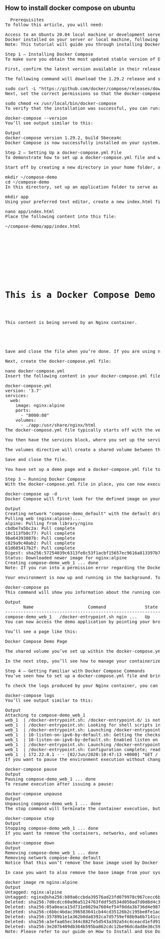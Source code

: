 ## How to install docker compose on ubuntu

<pre>
  Prerequisites
To follow this article, you will need:

Access to an Ubuntu 20.04 local machine or development server as a non-root user with sudo privileges. If you’re using a remote server, it’s advisable to have an active firewall installed. To set these up, please refer to our Initial Server Setup Guide for Ubuntu 20.04.
Docker installed on your server or local machine, following Steps 1 and 2 of How To Install and Use Docker on Ubuntu 20.04.
Note: This tutorial will guide you through installing Docker Compose v1, which uses docker-compose. Starting with Docker Compose v2, Docker has migrated towards using the compose CLI plugin command as documented in our latest Ubuntu 22.04 version of this tutorial, and away from the original docker-compose. While the installation differs, in general the actual usage involves dropping the hyphen from docker-compose calls to become docker compose. For full compatibility details, check the official Docker documentation on command compatibility between the new compose and the old docker-compose.

Step 1 — Installing Docker Compose
To make sure you obtain the most updated stable version of Docker Compose, you’ll download this software from its official Github repository.

First, confirm the latest version available in their releases page. At the time of this writing, the most current stable version is 1.29.2.

The following command will download the 1.29.2 release and save the executable file at /usr/local/bin/docker-compose, which will make this software globally accessible as docker-compose:

sudo curl -L "https://github.com/docker/compose/releases/download/1.29.2/docker-compose-$(uname -s)-$(uname -m)" -o /usr/local/bin/docker-compose
Next, set the correct permissions so that the docker-compose command is executable:

sudo chmod +x /usr/local/bin/docker-compose
To verify that the installation was successful, you can run:

docker-compose --version
You’ll see output similar to this:

Output
docker-compose version 1.29.2, build 5becea4c
Docker Compose is now successfully installed on your system. In the next section, you’ll see how to set up a docker-compose.yml file and get a containerized environment up and running with this tool.

Step 2 — Setting Up a docker-compose.yml File
To demonstrate how to set up a docker-compose.yml file and work with Docker Compose, you’ll create a web server environment using the official Nginx image from Docker Hub, the public Docker registry. This containerized environment will serve a single static HTML file.

Start off by creating a new directory in your home folder, and then moving into it:

mkdir ~/compose-demo
cd ~/compose-demo
In this directory, set up an application folder to serve as the document root for your Nginx environment:

mkdir app
Using your preferred text editor, create a new index.html file within the app folder:

nano app/index.html
Place the following content into this file:

~/compose-demo/app/index.html
<!doctype html>
<html lang="en">
<head>
    <meta charset="utf-8">
    <title>Docker Compose Demo</title>
    <link rel="stylesheet" href="https://cdn.jsdelivr.net/gh/kognise/water.css@latest/dist/dark.min.css">
</head>
<body>

    <h1>This is a Docker Compose Demo Page.</h1>
    <p>This content is being served by an Nginx container.</p>

</body>
</html>
Save and close the file when you’re done. If you are using nano, you can do that by typing CTRL+X, then Y and ENTER to confirm.

Next, create the docker-compose.yml file:

nano docker-compose.yml
Insert the following content in your docker-compose.yml file:

docker-compose.yml
version: '3.7'
services:
  web:
    image: nginx:alpine
    ports:
      - "8000:80"
    volumes:
      - ./app:/usr/share/nginx/html
The docker-compose.yml file typically starts off with the version definition. This will tell Docker Compose which configuration version you’re using.

You then have the services block, where you set up the services that are part of this environment. In your case, you have a single service called web. This service uses the nginx:alpine image and sets up a port redirection with the ports directive. All requests on port 8000 of the host machine (the system from where you’re running Docker Compose) will be redirected to the web container on port 80, where Nginx will be running.

The volumes directive will create a shared volume between the host machine and the container. This will share the local app folder with the container, and the volume will be located at /usr/share/nginx/html inside the container, which will then overwrite the default document root for Nginx.

Save and close the file.

You have set up a demo page and a docker-compose.yml file to create a containerized web server environment that will serve it. In the next step, you’ll bring this environment up with Docker Compose.

Step 3 — Running Docker Compose
With the docker-compose.yml file in place, you can now execute Docker Compose to bring your environment up. The following command will download the necessary Docker images, create a container for the web service, and run the containerized environment in background mode:

docker-compose up -d
Docker Compose will first look for the defined image on your local system, and if it can’t locate the image it will download the image from Docker Hub. You’ll see output like this:

Output
Creating network "compose-demo_default" with the default driver
Pulling web (nginx:alpine)...
alpine: Pulling from library/nginx
cbdbe7a5bc2a: Pull complete
10c113fb0c77: Pull complete
9ba64393807b: Pull complete
c829a9c40ab2: Pull complete
61d685417b2f: Pull complete
Digest: sha256:57254039c6313fe8c53f1acbf15657ec9616a813397b74b063e32443427c5502
Status: Downloaded newer image for nginx:alpine
Creating compose-demo_web_1 ... done
Note: If you run into a permission error regarding the Docker socket, this means you skipped Step 2 of How To Install and Use Docker on Ubuntu 20.04. Going back and completing that step will enable permissions to run docker commands without sudo.

Your environment is now up and running in the background. To verify that the container is active, you can run:

docker-compose ps
This command will show you information about the running containers and their state, as well as any port redirections currently in place:

Output
       Name                     Command               State          Ports        
----------------------------------------------------------------------------------
compose-demo_web_1   /docker-entrypoint.sh ngin ...   Up      0.0.0.0:8000->80/tcp
You can now access the demo application by pointing your browser to either localhost:8000 if you are running this demo on your local machine, or your_server_domain_or_IP:8000 if you are running this demo on a remote server.

You’ll see a page like this:

Docker Compose Demo Page

The shared volume you’ve set up within the docker-compose.yml file keeps your app folder files in sync with the container’s document root. If you make any changes to the index.html file, they will be automatically picked up by the container and thus reflected on your browser when you reload the page.

In the next step, you’ll see how to manage your containerized environment with Docker Compose commands.

Step 4 — Getting Familiar with Docker Compose Commands
You’ve seen how to set up a docker-compose.yml file and bring your environment up with docker-compose up. You’ll now see how to use Docker Compose commands to manage and interact with your containerized environment.

To check the logs produced by your Nginx container, you can use the logs command:

docker-compose logs
You’ll see output similar to this:

Output
Attaching to compose-demo_web_1
web_1  | /docker-entrypoint.sh: /docker-entrypoint.d/ is not empty, will attempt to perform configuration
web_1  | /docker-entrypoint.sh: Looking for shell scripts in /docker-entrypoint.d/
web_1  | /docker-entrypoint.sh: Launching /docker-entrypoint.d/10-listen-on-ipv6-by-default.sh
web_1  | 10-listen-on-ipv6-by-default.sh: Getting the checksum of /etc/nginx/conf.d/default.conf
web_1  | 10-listen-on-ipv6-by-default.sh: Enabled listen on IPv6 in /etc/nginx/conf.d/default.conf
web_1  | /docker-entrypoint.sh: Launching /docker-entrypoint.d/20-envsubst-on-templates.sh
web_1  | /docker-entrypoint.sh: Configuration complete; ready for start up
web_1  | 172.22.0.1 - - [02/Jun/2020:10:47:13 +0000] "GET / HTTP/1.1" 200 353 "-" "Mozilla/5.0 (X11; Linux x86_64) AppleWebKit/537.36 (KHTML, like Gecko) Chrome/83.0.4103.61 Safari/537.36" "-"
If you want to pause the environment execution without changing the current state of your containers, you can use:

docker-compose pause
Output
Pausing compose-demo_web_1 ... done
To resume execution after issuing a pause:

docker-compose unpause
Output
Unpausing compose-demo_web_1 ... done
The stop command will terminate the container execution, but it won’t destroy any data associated with your containers:

docker-compose stop
Output
Stopping compose-demo_web_1 ... done
If you want to remove the containers, networks, and volumes associated with this containerized environment, use the down command:

docker-compose down
Output
Removing compose-demo_web_1 ... done
Removing network compose-demo_default
Notice that this won’t remove the base image used by Docker Compose to spin up your environment (in your case, nginx:alpine). This way, whenever you bring your environment up again with a docker-compose up, the process will be much faster since the image is already on your system.

In case you want to also remove the base image from your system, you can use:

docker image rm nginx:alpine
Output
Untagged: nginx:alpine
Untagged: nginx@sha256:b89a6ccbda39576ad23fd079978c967cecc6b170db6e7ff8a769bf2259a71912
Deleted: sha256:7d0cdcc60a96a5124763fddf5d534d058ad7d0d8d4c3b8be2aefedf4267d0270
Deleted: sha256:05a0eaca15d731e0029a7604ef54f0dda3b736d4e987e6ac87b91ac7aac03ab1
Deleted: sha256:c6bbc4bdac396583641cb44cd35126b2c195be8fe1ac5e6c577c14752bbe9157
Deleted: sha256:35789b1e1a362b0da8392ca7d5759ef08b9a6b7141cc1521570f984dc7905eb6
Deleted: sha256:a3efaa65ec344c882fe5d543a392a54c4ceacd1efd91662d06964211b1be4c08
Deleted: sha256:3e207b409db364b595ba862cdc12be96dcdad8e36c59a03b7b3b61c946a5741a
Note: Please refer to our guide on How to Install and Use Docker for a more detailed reference on Docker commands.
</pre>
